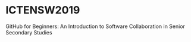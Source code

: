 # ICTENSW2019
GitHub for Beginners: An Introduction to Software Collaboration in Senior Secondary Studies
